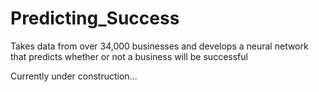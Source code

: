 # Predicting_Success
Takes data from over 34,000 businesses and develops a neural network that predicts whether or not a business will be successful

Currently under construction...

